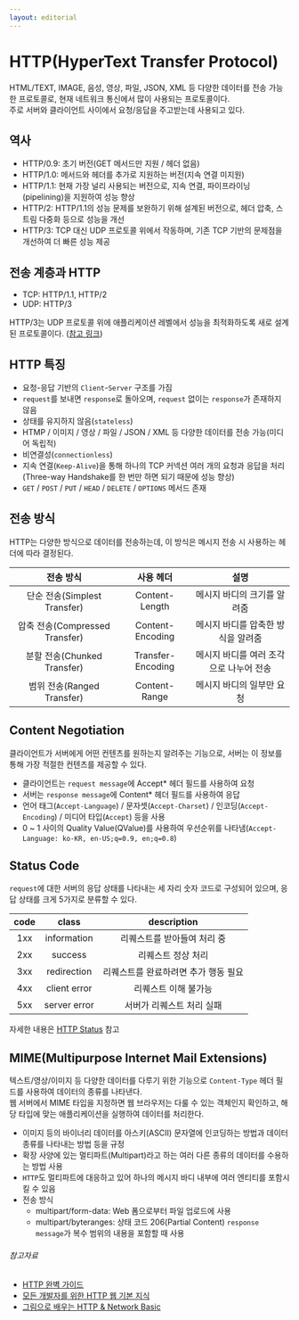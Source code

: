 ```yaml
---
layout: editorial
---
```


# HTTP(HyperText Transfer Protocol)

HTML/TEXT, IMAGE, 음성, 영상, 파일, JSON, XML 등 다양한 데이터를 전송 가능한 프로토콜로, 현재 네트워크 통신에서 많이 사용되는 프로토콜이다.  
주로 서버와 클라이언트 사이에서 요청/응답을 주고받는데 사용되고 있다.

## 역사

- HTTP/0.9: 초기 버전(GET 메서드만 지원 / 헤더 없음)
- HTTP/1.0: 메서드와 헤더를 추가로 지원하는 버전(지속 연결 미지원)
- HTTP/1.1: 현재 가장 널리 사용되는 버전으로, 지속 연결, 파이프라이닝(pipelining)을 지원하여 성능 향상
- HTTP/2: HTTP/1.1의 성능 문제를 보완하기 위해 설계된 버전으로, 헤더 압축, 스트림 다중화 등으로 성능을 개선
- HTTP/3: TCP 대신 UDP 프로토콜 위에서 작동하며, 기존 TCP 기반의 문제점을 개선하여 더 빠른 성능 제공

## 전송 계층과 HTTP

- TCP: HTTP/1.1, HTTP/2
- UDP: HTTP/3

HTTP/3는 UDP 프로토콜 위에 애플리케이션 레벨에서 성능을 최적화하도록 새로 설계된 프로토콜이다.
([참고 링크](https://evan-moon.github.io/2019/10/08/what-is-http3/))

## HTTP 특징

- 요청-응답 기반의 `Client`-`Server` 구조를 가짐
- `request`를 보내면 `response`로 돌아오며, `request` 없이는 `response`가 존재하지 않음
- 상태를 유지하지 않음(`stateless`)
- HTMP / 이미지 / 영상 / 파일 / JSON / XML 등 다양한 데이터를 전송 가능(미디어 독립적)
- 비연결성(`connectionless`)
- 지속 연결(`Keep-Alive`)을 통해 하나의 TCP 커넥션 여러 개의 요청과 응답을 처리(Three-way Handshake를 한 번만 하면 되기 때문에 성능 향상)
- `GET` / `POST` / `PUT` / `HEAD` / `DELETE` / `OPTIONS` 메서드 존재

## 전송 방식

HTTP는 다양한 방식으로 데이터를 전송하는데, 이 방식은 메시지 전송 시 사용하는 헤더에 따라 결정된다.

|           전송 방식            |       사용 헤더       |           설명           |
|:--------------------------:|:-----------------:|:----------------------:|
|  단순 전송(Simplest Transfer)  |  Content-Length   |    메시지 바디의 크기를 알려줌     |
| 압축 전송(Compressed Transfer) | Content-Encoding  |  메시지 바디를 압축한 방식을 알려줌   |
|  분할 전송(Chunked Transfer)   | Transfer-Encoding | 메시지 바디를 여러 조각으로 나누어 전송 |
|   범위 전송(Ranged Transfer)   |   Content-Range   |     메시지 바디의 일부만 요청     |

## Content Negotiation

클라이언트가 서버에게 어떤 컨텐츠를 원하는지 알려주는 기능으로, 서버는 이 정보를 통해 가장 적절한 컨텐츠를 제공할 수 있다.

- 클라이언트는 `request message`에 Accept* 헤더 필드를 사용하여 요청
- 서버는 `response message`에 Content* 헤더 필드를 사용하여 응답
- 언어 태그(`Accept-Language`) / 문자셋(`Accept-Charset`) / 인코딩(`Accept-Encoding`) / 미디어 타입(`Accept`) 등을 사용
- 0 ~ 1 사이의 Quality Value(QValue)를 사용하여 우선순위를 나타냄(`Accept-Language: ko-KR, en-US;q=0.9, en;q=0.8`)

## Status Code

`request`에 대한 서버의 응답 상태를 나타내는 세 자리 숫자 코드로 구성되어 있으며, 응답 상태를 크게 5가지로 분류할 수 있다.

| code |    class     |     description      |
|:----:|:------------:|:--------------------:|
| 1xx  | information  |   리퀘스트를 받아들여 처리 중    |
| 2xx  |   success    |      리퀘스트 정상 처리      |
| 3xx  | redirection  | 리퀘스트를 완료하려면 추가 행동 필요 |
| 4xx  | client error |     리퀘스트 이해 불가능      |
| 5xx  | server error |    서버가 리퀘스트 처리 실패    |

자세한 내용은 [HTTP Status](https://developer.mozilla.org/ko/docs/Web/HTTP/Status) 참고

## MIME(Multipurpose Internet Mail Extensions)

텍스트/영상/이미지 등 다양한 데이터를 다루기 위한 기능으로 `Content-Type` 헤더 필드를 사용하여 데이터의 종류를 나타낸다.  
웹 서버에서 MIME 타입을 지정하면 웹 브라우저는 다룰 수 있는 객체인지 확인하고, 해당 타입에 맞는 애플리케이션을 실행하여 데이터를 처리한다.

- 이미지 등의 바이너리 데이터를 아스키(ASCII) 문자열에 인코딩하는 방법과 데이터 종류를 나타내는 방법 등을 규정
- 확장 사양에 있는 멀티파트(Multipart)라고 하는 여러 다른 종류의 데이터를 수용하는 방법 사용
- `HTTP`도 멀티파트에 대응하고 있어 하나의 메시지 바디 내부에 여러 엔티티를 포함시킬 수 있음
- 전송 방식
    - multipart/form-data: Web 폼으로부터 파일 업로드에 사용
    - multipart/byteranges: 상태 코드 206(Partial Content) `response message`가 복수 범위의 내용을 포함할 때 사용

###### 참고자료

- [HTTP 완벽 가이드](https://kobic.net/book/bookInfo/view.do?isbn=9788966261208)
- [모든 개발자를 위한 HTTP 웹 기본 지식](https://www.inflearn.com/course/http-웹-네트워크)
- [그림으로 배우는 HTTP & Network Basic](https://kobic.net/book/bookInfo/view.do?isbn=9788931447897)

